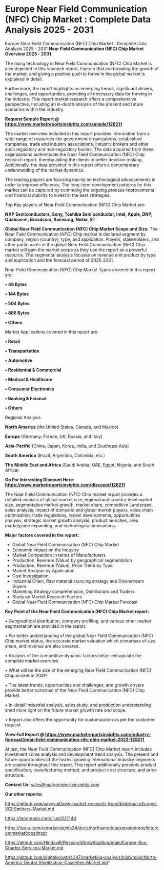 # Europe Near Field Communication (NFC) Chip Market : Complete Data Analysis 2025 - 2031
Europe Near Field Communication (NFC) Chip Market : Complete Data Analysis 2025 - 2031
<Strong> Near Field Communication (NFC) Chip Market Overview 2025 - 2031</strong>

The rising technology in Near Field Communication (NFC) Chip Market is also depicted in this research report. Factors that are boosting the growth of the market, and giving a positive push to thrive in the global market is explained in detail.

Furthermore, the report highlights on emerging trends, significant drivers, challenges, and opportunities, providing all necessary data for thriving in the industry. This report market research offers a comprehensive perspective, including an in-depth analysis of the present and future scenarios within the industry.

<strong>Request Sample Report @ <a href=https://www.marketreportsinsights.com/sample/128211>https://www.marketreportsinsights.com/sample/128211</a></strong>

The market overview included in this report provides information from a wide range of resources like government organizations, established companies, trade and industry associations, industry brokers and other such regulatory and non-regulatory bodies. The data acquired from these organizations authenticate the Near Field Communication (NFC) Chip research report, thereby aiding the clients in better decision making. Additionally, the data provided in this report offers a contemporary understanding of the market dynamics.

The leading players are focusing mainly on technological advancements in order to improve efficiency. The long-term development patterns for this market can be captured by continuing the ongoing process improvements and financial stability to invest in the best strategies.

Top Key players of Near Field Communication (NFC) Chip Market are:

<strong>NXP Semiconductors, Sony, Toshiba Semiconductor, Intel, Apple, DNP, Qualcomm, Broadcom, Samsung, Nokia, ST</strong>

<strong><b>Global Near Field Communication (NFC) Chip Market Scope and Size:</b></strong>
The Near Field Communication (NFC) Chip market is declared segment by company, region (country), type, and application. Players, stakeholders, and other participants in the global Near Field Communication (NFC) Chip market will gain the market scope as they use the report as a powerful resource. The segmental analysis focuses on revenue and product by type and application and the forecast period of 2025-2031.

Near Field Communication (NFC) Chip Market Types covered in this report are:

<strong>• 48 Bytes

• 144 Bytes

• 504 Bytes

• 888 Bytes

• Others</strong>

Market Applications covered in this report are:

<strong>• Retail

• Transportation

• Automotive

• Residential & Commercial

• Medical & Healthcare

• Consumer Electronics

• Banking & Finance

• Others</strong> 

Regional Analysis

<strong>North America</strong> (the United States, Canada, and Mexico)

<strong>Europe</strong> (Germany, France, UK, Russia, and Italy)

<strong>Asia-Pacific</strong> (China, Japan, Korea, India, and Southeast Asia)

<strong>South America</strong> (Brazil, Argentina, Colombia, etc.)

<strong>The Middle East and Africa</strong> (Saudi Arabia, UAE, Egypt, Nigeria, and South Africa)

<strong>Go For Interesting Discount Here: <a href=https://www.marketreportsinsights.com/discount/128211>https://www.marketreportsinsights.com/discount/128211</a></strong>

The Near Field Communication (NFC) Chip market report provides a detailed analysis of global market size, regional and country-level market size, segmentation market growth, market share, competitive Landscape, sales analysis, impact of domestic and global market players, value chain optimization, trade regulations, recent developments, opportunities analysis, strategic market growth analysis, product launches, area marketplace expanding, and technological innovations.

<strong><b>Major factors covered in the report:</b></strong>
<ul>
  <li>Global Near Field Communication (NFC) Chip Market </li>
  <li>Economic Impact on the Industry</li>
  <li>Market Competition in terms of Manufacturers</li>
  <li>Production, Revenue (Value) by geographical segmentation</li>
  <li>Production, Revenue (Value), Price Trend by Type</li>
  <li>Market Analysis by Application</li>
  <li>Cost Investigation</li>
  <li>Industrial Chain, Raw material sourcing strategy and Downstream Buyers</li>
  <li>Marketing Strategy comprehension, Distributors and Traders</li>
  <li>Study on Market Research Factors</li>
  <li>Global Near Field Communication (NFC) Chip Market Forecast</li>
</ul>

<strong><b>Key Point of the Near Field Communication (NFC) Chip Market report:</b></strong>

• Geographical distribution, company profiling, and various other market segmentation are provided in the report.

• For better understanding of the global Near Field Communication (NFC) Chip market status, the accurate market valuation which comprises of size, share, and revenue are also covered.

• Analysis of the competitive dynamic factors better extrapolate the complete market overview

• What will be the size of the emerging Near Field Communication (NFC) Chip market in 2031?

• The latest trends, opportunities and challenges, and growth drivers provide better construal of the Near Field Communication (NFC) Chip Market.

• In-detail industrial analysis, sales study, and production understanding shed more light on the future market growth rate and scope.

• Report also offers the opportunity for customization as per the customer request.

<strong><b>View Full Report @ <a href=https://www.marketreportsinsights.com/industry-forecast/near-field-communication-nfc-chip-market-2022-128211>https://www.marketreportsinsights.com/industry-forecast/near-field-communication-nfc-chip-market-2022-128211</a></b></strong>


At last, the Near Field Communication (NFC) Chip Market report includes investment come analysis and development trend analysis. The present and future opportunities of the fastest growing international industry segments are coated throughout this report. This report additionally presents product specification, manufacturing method, and product cost structure, and price structure.

<strong>Contact Us:</strong>
sales@marketreportsinsights.com

<strong>Our other reports:</strong>

<a href=https://github.com/sayysaif/new-market-research-trend/blob/main/Europe-VCI-Emitters-Market.md>https://github.com/sayysaif/new-market-research-trend/blob/main/Europe-VCI-Emitters-Market.md</a>

<a href=https://tanomuno.com/illust/517144>https://tanomuno.com/illust/517144</a>

<a href=https://issuu.com/reportsinsights24/docs/northamericaexplosionproofintercommarketboostinggr>https://issuu.com/reportsinsights24/docs/northamericaexplosionproofintercommarketboostinggr</a>

<a href=https://github.com/Hindavi8/ResearchGrowths/blob/main/Europe-Bus-Charter-Services-Market.md>https://github.com/Hindavi8/ResearchGrowths/blob/main/Europe-Bus-Charter-Services-Market.md</a>

<a href=https://github.com/digitalgrowth4347/marketing-analysis/blob/main/North-America-Dental-Sterilization-Cassettes-Market.md>https://github.com/digitalgrowth4347/marketing-analysis/blob/main/North-America-Dental-Sterilization-Cassettes-Market.md</a>"
